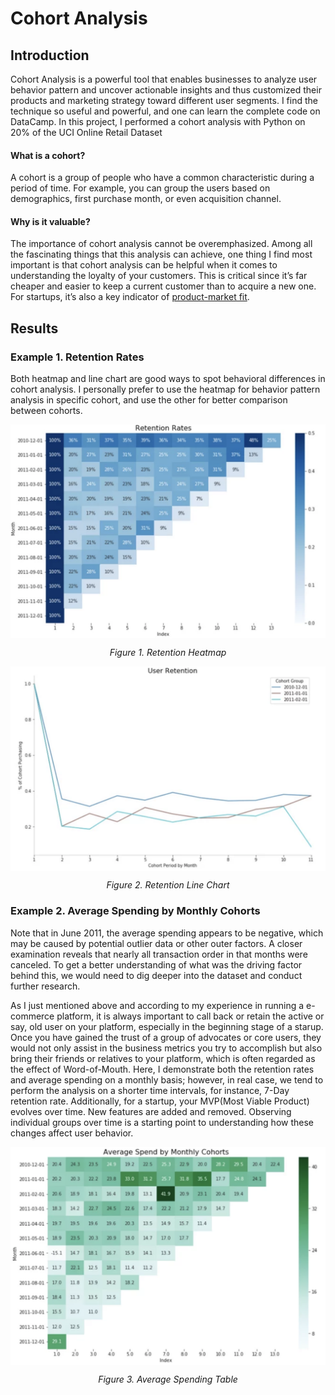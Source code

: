 # Cohort Analysis

## Introduction
Cohort Analysis is a powerful tool that enables businesses to analyze user behavior pattern and uncover actionable insights and thus customized their products and marketing strategy toward different user segments. I find the technique so useful and powerful, and one can learn the complete code on DataCamp. In this project, I performed a cohort analysis with Python on 20% of the UCI Online Retail Dataset

#### What is a cohort?
A cohort is a group of people who have a common characteristic during a period of time. For example, you can group the users based on demographics, first purchase month, or even acquisition channel.

#### Why is it valuable? 
The importance of cohort analysis cannot be overemphasized. Among all the fascinating things that this analysis can achieve, one thing I find most important is that cohort analysis can be helpful when it comes to understanding the loyalty of your customers. This is critical since it’s far cheaper and easier to keep a current customer than to acquire a new one. For startups, it’s also a key indicator of [product-market fit](https://en.wikipedia.org/wiki/Product/market_fit).

## Results
### Example 1. Retention Rates
Both heatmap and line chart are good ways to spot behavioral differences in cohort analysis. I personally prefer to use the heatmap for behavior pattern analysis in specific cohort, and use the other for better comparison between cohorts.
<p align="center">	
	<img align="middle" width=700 src="images/Figure 1. Retention Heatmap2.png">
</p>
<p align="center">
  <i>Figure 1. Retention Heatmap</i> 
</p>

<p align="center">	
	<img align="middle" width=700 src="images/Figure 2. Retention Line Chart2.png">
</p>
<p align="center">
  <i>Figure 2. Retention Line Chart</i> 
</p>

### Example 2. Average Spending by Monthly Cohorts
Note that in June 2011, the average spending appears to be negative, which may be caused by potential outlier data or other outer factors. A closer examination reveals that nearly all transaction order in that months were canceled. To get a better understanding of what was the driving factor behind this, we would need to dig deeper into the dataset and conduct further research.

As I just mentioned above and according to my experience in running a e-commerce platform, it is always important to call back or retain the active or say, old user on your platform, especially in the beginning stage of a starup. Once you have gained the trust of a group of advocates or core users, they would not only assist in the business metrics you try to accomplish but also bring their friends or relatives to your platform, which is often regarded as the effect of Word-of-Mouth. Here, I demonstrate both the retention rates and average spending on a monthly basis; however, in real case, we tend to perform the analysis on a shorter time intervals, for instance, 7-Day retention rate. Additionally, for a startup, your MVP(Most Viable Product) evolves over time. New features are added and removed. Observing individual groups over time is a starting point to understanding how these changes affect user behavior.

<p align="center">	
	<img align="middle" width=700 src="images/Figure 3. Average Spending Table2.png">
</p>
<p align="center">
  <i>Figure 3. Average Spending Table</i> 
</p>

